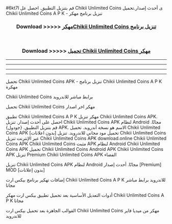 #6kt7l قم بتنزيل التطبيق. احصل عل Chikii Unlimited Coins  ى أحدث إصدار.تحميل Chikii Unlimited Coins  A P K - تنزيل برنامج مهكر



<div align="center">
<h3>Download >>>>> <a href="https://ar-sites.web.app/?ar= Chikii Unlimited Coins ">مهكرChikii Unlimited Coins  تنزيل برنامج</a></h3><br>

<h3>Download >>>>> <a href="https://ar-sites.web.app/?ar= Chikii Unlimited Coins ">تحميل Chikii Unlimited Coins  مهكر</a></h3>
</div>


----------------------------------------------------------

----------------------------------------------------------

----------------------------------------------------------

----------------------------------------------------------


تحميل Chikii Unlimited Coins  APK - تنزيل برنامج Chikii Unlimited Coins  A P K مهكرة

Chikii Unlimited Coins  برابط مباشر للاندرويد

تحميل Chikii Unlimited Coins  مهكر اخر اصدار

تطبيق Chikii Unlimited Coins  A P K مهكر
تنزيل Chikii Unlimited Coins  APK. احصل على أحدث إصدار.
تنزيل Chikii Unlimited Coins  APK لنظام Android مجانًا.
قم بتنزيل التطبيق. {جودول} APK. الاسم هو نسخة أندرويد.
تحميل Chikii Unlimited Coins  APK [بدون اعلانات]
تحميل مود مجاني للاندرويد.
تنزيل Chikii Unlimited Coins  عبر الإنترنت
تنزيل Chikii Unlimited Coins  APK
download.online Chikii Unlimited Coins  APK
Chikii Unlimited Coins  مثبت APK لنظام Android
Chikii Unlimited Coins  APK
تحميل Chikii Unlimited Coins  Android APK
Chikii Unlimited Coins  APK تنزيل Premium
Chikii Unlimited Coins  APK الفضاء

تنزيل Chikii Unlimited Coins  APK لنظام Android مجانًا. أحدث إصدار [Premium] MOD [بدون إعلانات]

إضافات تهكير برنامج بيكس ارت Chikii Unlimited Coins  A P K للاندرويد برابط مباشر مجانا

أدوات التعديل الأساسية بعد تحميل تطبيق بيكس ارت مهكر Chikii Unlimited Coins  A P K مجانا

القوالب الجاهزة بعد تحميل بيكس ارت Chikii Unlimited Coins  مهكر من ميديا فاير للاندرويد



